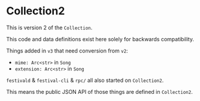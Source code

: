 # Collection2
This is version 2 of the `Collection`.

This code and data definitions exist here solely for backwards compatibility.

Things added in `v3` that need conversion from `v2`:

- `mime: Arc<str>` in `Song`
- `extension: Arc<str>` in `Song`

`festivald` & `festival-cli` & `rpc/` all also started on `Collection2`.

This means the public JSON API of those things are defined in `Collection2`.
